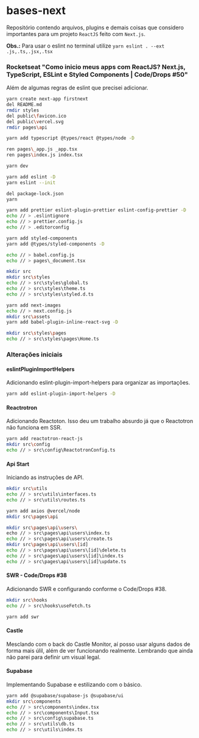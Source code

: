 # bases-next
Repositório contendo arquivos, plugins e demais coisas que considero importantes para um projeto `ReactJS` feito com `Next.js`.

**Obs.:** Para usar o eslint no terminal utilize `yarn eslint . --ext .js,.ts,.jsx,.tsx`

### Rocketseat "Como inicio meus apps com ReactJS? Next.js, TypeScript, ESLint e Styled Components | Code/Drops #50"
Além de algumas regras de eslint que precisei adicionar.
```bash
yarn create next-app firstnext
del README.md
rmdir styles
del public\favicon.ico
del public\vercel.svg
rmdir pages\api

yarn add typescript @types/react @types/node -D

ren pages\_app.js _app.tsx
ren pages\index.js index.tsx

yarn dev

yarn add eslint -D
yarn eslint --init

del package-lock.json
yarn

yarn add prettier eslint-plugin-prettier eslint-config-prettier -D
echo // > .eslintignore
echo // > prettier.config.js
echo // > .editorconfig

yarn add styled-components
yarn add @types/styled-components -D

echo // > babel.config.js
echo // > pages\_document.tsx

mkdir src
mkdir src\styles
echo // > src\styles\global.ts
echo // > src\styles\theme.ts
echo // > src\styles\styled.d.ts

yarn add next-images
echo // > next.config.js
mkdir src\assets
yarn add babel-plugin-inline-react-svg -D

mkdir src\styles\pages
echo // > src\styles\pages\Home.ts
```
### Alterações iniciais

#### eslintPluginImportHelpers
Adicionando eslint-plugin-import-helpers para organizar as importações.
```bash
yarn add eslint-plugin-import-helpers -D
```

#### Reactrotron
Adicionando Reactoton.
Isso deu um trabalho absurdo já que o Reactotron não funciona em SSR.
```bash
yarn add reactotron-react-js
mkdir src\config
echo // > src\config\ReactotronConfig.ts
```

#### Api Start
Iniciando as instruções de API.
```bash
mkdir src\utils
echo // > src\utils\interfaces.ts
echo // > src\utils\routes.ts

yarn add axios @vercel/node
mkdir src\pages\api

mkdir src\pages\api\users\
echo // > src\pages\api\users\index.ts
echo // > src\pages\api\users\create.ts
mkdir src\pages\api\users\[id]
echo // > src\pages\api\users\[id]\delete.ts
echo // > src\pages\api\users\[id]\index.ts
echo // > src\pages\api\users\[id]\update.ts
```

#### SWR - Code/Drops #38
Adicionando SWR e configurando conforme o Code/Drops #38.
```bash
mkdir src\hooks
echo // > src\hooks\useFetch.ts

yarn add swr
```

#### Castle
Mesclando com o back do Castle Monitor, aí posso usar alguns dados de forma mais úlil, além de ver funcionando realmente.
Lembrando que ainda não parei para definir um visual legal.

#### Supabase
Implementando Supabase e estilizando com o básico.
```bash
yarn add @supabase/supabase-js @supabase/ui
mkdir src\components
echo // > src\components\index.tsx
echo // > src\components\Input.tsx
echo // > src\config\supabase.ts
echo // > src\utils\db.ts
echo // > src\utils\index.ts
```
